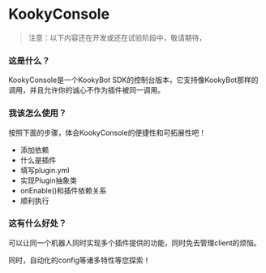 # KookyConsole

> 注意：以下内容还在开发或还在试验阶段中，敬请期待，

### 这是什么？

KookyConsole是一个KookyBot SDK的控制台版本，它支持像KookyBot那样的调用，并且允许你的诚心不作为插件被同一调用。

### 我该怎么使用？

按照下面的步骤，体会KookyConsole的便捷性和可拓展性吧！

- 添加依赖
- 什么是插件
- 填写plugin.yml
- 实现Plugin抽象类
- onEnable()和插件依赖关系
- 顺利执行

### 这有什么好处？

可以让同一个机器人同时实现多个插件提供的功能，同时免去管理client的烦恼。

同时，自动化的config等诸多特性等您探索！